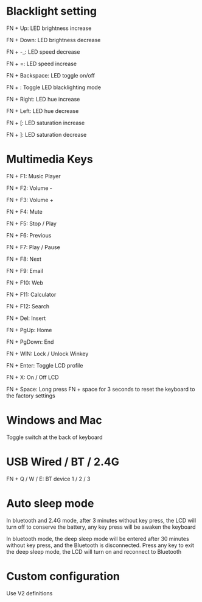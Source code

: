 # Blacklight setting

FN + Up: LED brightness increase

FN + Down: LED brightness decrease

FN + -_: LED speed decrease

FN + =: LED speed increase

FN + Backspace: LED toggle on/off

FN + \: Toggle LED blacklighting mode

FN + Right: LED hue increase

FN + Left: LED hue decrease

FN + [: LED saturation increase

FN + ]: LED saturation decrease 

# Multimedia Keys

FN + F1: Music Player

FN + F2: Volume -

FN + F3: Volume +

FN + F4: Mute

FN + F5: Stop / Play

FN + F6: Previous

FN + F7: Play / Pause

FN + F8: Next

FN + F9: Email

FN + F10: Web

FN + F11: Calculator

FN + F12: Search

FN + Del: Insert

FN + PgUp: Home

FN + PgDown: End

FN + WIN: Lock / Unlock Winkey

FN + Enter: Toggle LCD profile

FN + X: On / Off LCD

FN + Space: Long press FN + space for 3 seconds to reset the keyboard to the factory settings

# Windows and Mac

Toggle switch at the back of keyboard

# USB Wired / BT / 2.4G

FN + Q / W / E: BT device 1 / 2 / 3

# Auto sleep mode

In bluetooth and 2.4G mode, after 3 minutes without key press, the LCD will turn off to conserve the battery, any key press will be awaken the keyboard

In bluetooth mode, the deep sleep mode will be entered after 30 minutes without key press, and the Bluetooth is disconnected. Press any key to exit the deep sleep mode, the LCD will turn on and reconnect to Bluetooth

# Custom configuration

Use V2 definitions
